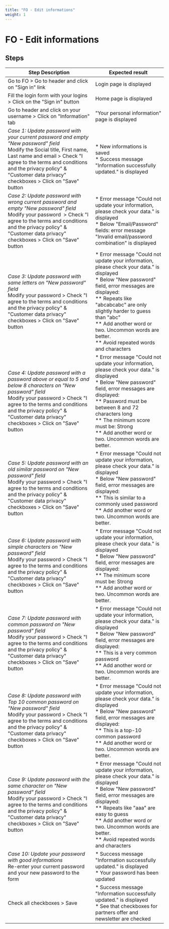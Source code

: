 ```yaml
---
title: "FO - Edit informations"
weight: 1
---
```


# FO - Edit informations
## Steps
| Step Description | Expected result |
| ----- | ----- |
| Go to FO > Go to header and click on "Sign in" link | Login page is displayed |
| Fill the login form with your logins > Click on the "Sign in" button | Home page is displayed |
| Go to header and click on your username > Click on "Information" tab | "Your personal information" page is displayed |
| *Case 1: Update password with your current password and empty "New password" field*<br>Modify the Social title, First name, Last name and email > Check "I agree to the terms and conditions and the privacy policy" &  "Customer data privacy" checkboxes > Click on "Save" button | * New informations is saved<br> * Success message "Information successfully updated." is displayed |
| *Case 2: Update password with wrong current password and empty "New password" field*<br>Modify your password  > Check "I agree to the terms and conditions and the privacy policy" &  "Customer data privacy" checkboxes > Click on "Save" button | * Error message "Could not update your information, please check your data." is displayed<br> * Below "Email/Password" fields: error message "Invalid email/password combination" is displayed |
| *Case 3: Update password with same letters on "New password" field*<br>Modify your password > Check "I agree to the terms and conditions and the privacy policy" &  "Customer data privacy" checkboxes > Click on "Save" button | * Error message "Could not update your information, please check your data." is displayed<br> * Below "New password" field, error messages are displayed:<br> ** Repeats like "abcabcabc" are only slightly harder to guess than "abc"<br> ** Add another word or two. Uncommon words are better.<br> ** Avoid repeated words and characters |
| *Case 4: Update password with a password above or equal to 5 and below 8 characters on "New password" field*<br>Modify your password > Check "I agree to the terms and conditions and the privacy policy" &  "Customer data privacy" checkboxes > Click on "Save" button | * Error message "Could not update your information, please check your data." is displayed<br> * Below "New password" field, error messages are displayed:<br> ** Password must be between 8 and 72 characters long<br> ** The minimum score must be: Strong<br> ** Add another word or two. Uncommon words are better. |
| *Case 5: Update password with an old similar password on "New password" field*<br>Modify your password > Check "I agree to the terms and conditions and the privacy policy" &  "Customer data privacy" checkboxes > Click on "Save" button | * Error message "Could not update your information, please check your data." is displayed<br> * Below "New password" field, error messages are displayed:<br> ** This is similar to a commonly used password<br> ** Add another word or two. Uncommon words are better. |
| *Case 6: Update password with simple characters on "New password" field*<br>Modify your password > Check "I agree to the terms and conditions and the privacy policy" &  "Customer data privacy" checkboxes > Click on "Save" button | * Error message "Could not update your information, please check your data." is displayed<br> * Below "New password" field, error messages are displayed:<br> ** The minimum score must be: Strong<br> ** Add another word or two. Uncommon words are better. |
| *Case 7: Update password with common password on "New password" field*<br>Modify your password > Check "I agree to the terms and conditions and the privacy policy" &  "Customer data privacy" checkboxes > Click on "Save" button | * Error message "Could not update your information, please check your data." is displayed<br> * Below "New password" field, error messages are displayed:<br> ** This is a very common password<br> ** Add another word or two. Uncommon words are better. |
| *Case 8: Update password with Top 10 common password on "New password" field*<br>Modify your password > Check "I agree to the terms and conditions and the privacy policy" &  "Customer data privacy" checkboxes > Click on "Save" button | * Error message "Could not update your information, please check your data." is displayed<br> * Below "New password" field, error messages are displayed:<br> ** This is a top-10 common password<br> ** Add another word or two. Uncommon words are better. |
| *Case 9: Update password with the same character on "New password" field*<br>Modify your password > Check "I agree to the terms and conditions and the privacy policy" &  "Customer data privacy" checkboxes > Click on "Save" button | * Error message "Could not update your information, please check your data." is displayed<br> * Below "New password" field, error messages are displayed:<br> ** Repeats like "aaa" are easy to guess<br> ** Add another word or two. Uncommon words are better.<br> ** Avoid repeated words and characters |
| *Case 10: Update your password with good informations*<br>Re-enter your current password and your new password to the form | * Success message "Information successfully updated." is displayed<br> * Your password has been updated |
| Check all checkboxes > Save | * Success message "Information successfully updated." is displayed<br> * See that checkboxes for partners offer and newsletter are checked |
